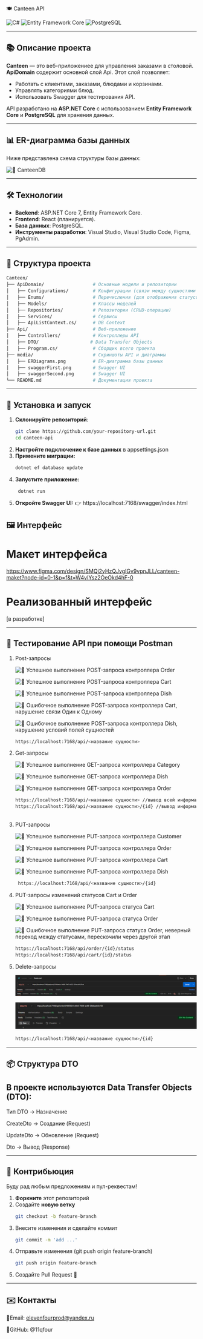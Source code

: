 🍽 Canteen API

![C#](https://img.shields.io/badge/C%23-7.0-purple?style=flat-square&logo=csharp)
![Entity Framework Core](https://img.shields.io/badge/EF%20Core-9.0.2-green?style=flat-square&logo=ef)
![PostgreSQL](https://img.shields.io/badge/PostgreSQL-15-blue?style=flat-square&logo=postgresql)

---

## 📚 Описание проекта

**Canteen** — это веб-приложениее для управления заказами в столовой. 
**ApiDomain** содержит основной слой Api. Этот слой позволяет:
- Работать с клиентами, заказами, блюдами и корзинами.
- Управлять категориями блюд.
- Использовать Swagger для тестирования API.

API разработано на **ASP.NET Core** с использованием **Entity Framework Core** и **PostgreSQL** для хранения данных.

---

## 📊 ER-диаграмма базы данных

Ниже представлена схема структуры базы данных:

![📌 CanteenDB](https://github.com/11qfour/Canteen/tree/main/media/ERDiagrams.png)

---

## 🛠️ Технологии

- **Backend**: ASP.NET Core 7, Entity Framework Core.
- **Frontend**: React (планируется).
- **База данных**:  PostgreSQL.
- **Инструменты разработки**: Visual Studio, Visual Studio Code, Figma, PgAdmin.

---

## 📂 Структура проекта
```bash
Canteen/
├── ApiDomain/                  # Основные модели и репозитории
│   ├── Configurations/         # Конфигурации (связи между сущностями БД)
│   ├── Enums/                  # Перечисления (для отображения статусов заказа и корзины)
│   ├── Models/                 # Классы моделей
│   ├── Repositories/           # Репозитории (CRUD-операции)
│   ├── Services/               # Сервисы
│   ├── ApiListContext.cs/      # DB Context
├── Api/                        # Веб-приложение 
│   ├── Controllers/            # Контроллеры API
│   ├── DTO/                   # Data Transfer Objects
│   ├── Program.cs/             # Сборщик всего проекта
├── media/                      # Скриншоты API и диаграммы
│   ├── ERDiagrams.png          # ER-диаграмма базы данных
│   ├── swaggerFirst.png        # Swagger UI
│   ├── swaggerSecond.png       # Swagger UI
└── README.md                   # Документация проекта
```
---

## 🔧 Установка и запуск

1. **Склонируйте репозиторий**:
   ```bash
   git clone https://github.com/your-repository-url.git
   cd canteen-api

2. **Настройте подключение к базе данных** в appsettings.json
3. **Примените миграции:**
    ```bash
    dotnet ef database update
4. **Запустите приложение:**
    ```bash
     dotnet run
5. **Откройте Swagger UI:** 👉 https://localhost:7168/swagger/index.html


## 🖼️ Интерфейс 

# Макет интерфейса

https://www.figma.com/design/SMQj2yHzQJvgIGv9vpnJLL/canteen-maket?node-id=0-1&p=f&t=W4vIYsz2OeOkd4hF-0

# Реализованный интерфейс


[в разработке]

---

## 🔬 Тестирование API при помощи **Postman**

1. Post-запросы

   ![📌 Успешное выполнение POST-запроса контроллера Order](https://github.com/11qfour/Canteen/raw/main/media/SuccessPostOrder.png)

   ![📌 Успешное выполнение POST-запроса контроллера Cart](https://github.com/11qfour/Canteen/raw/main/media/SuccessPostCart.png)

   ![📌 Успешное выполнение POST-запроса контроллера Dish](https://github.com/11qfour/Canteen/raw/main/media/SuccessPostDish.png)

   ![📌 Ошибочное выполнение POST-запроса контроллера Cart, нарушение связи Один к Одному](https://github.com/11qfour/Canteen/raw/main/media/ExampleErrorPostCartOneToOne.png)

   ![📌 Ошибочное выполнение POST-запроса контроллера Dish, нарушение условий полей сущностей](https://github.com/11qfour/Canteen/raw/main/media/Example400ErrorPostDish.png)


    ```bash
    https://localhost:7168/api/<название сущности>

2. Get-запросы


   ![📌 Успешное выполнение GET-запроса контроллера Category](https://github.com/11qfour/Canteen/raw/main/media/SuccessGetCategory.png)

   ![📌 Успешное выполнение GET-запроса контроллера Dish](https://github.com/11qfour/Canteen/raw/main/media/SuccessGetDish.png)

   ![📌 Успешное выполнение GET-запроса контроллера Order](https://github.com/11qfour/Canteen/raw/main/media/SuccessGetOrder.png)


    ```bash
    https://localhost:7168/api/<название сущности> //вывод всей информации
    https://localhost:7168/api/<название сущности>/{id} //вывод информации по ID
        
3. PUT-запросы

    ![📌 Успешное выполнение PUT-запроса контроллера Customer](https://github.com/11qfour/Canteen/raw/main/media/SuccessPutCustomer.png)

    ![📌 Успешное выполнение PUT-запроса контроллера Order](https://github.com/11qfour/Canteen/raw/main/media/SuccessPutOrder.png)

    ![📌 Успешное выполнение PUT-запроса контроллера Cart](https://github.com/11qfour/Canteen/raw/main/media/SuccessPutCart.png)

    ![📌 Успешное выполнение PUT-запроса контроллера Dish](https://github.com/11qfour/Canteen/raw/main/media/SuccessPutDish.png)
    
   ```bash
    https://localhost:7168/api/<название сущности>/{id}

4. PUT-запросы изменений статусов Cart и Order

   ![📌 Успешное выполнение PUT-запроса статуса Cart](https://github.com/11qfour/Canteen/raw/main/media/SuccessPutCartStatus.png)

   ![📌 Успешное выполнение PUT-запроса статуса Order](https://github.com/11qfour/Canteen/raw/main/media/SuccessPutOrderStatus.png)

   ![📌 Ошибочное выполнение PUT-запроса статуса Order, неверный переход между статусами, перескочили через другой этап](https://github.com/11qfour/Canteen/raw/main/media/Example400ErrorPutOrderStatus.png)


   ```bash
   https://localhost:7168/api/order/{id}/status
   https://localhost:7168/api/cart/{id}/status
   ```

5. Delete-запросы

   ![📌 Успешное выполнение DELETE-запроса по id контроллера Cart](https://github.com/11qfour/Canteen/raw/main/media/DeleteSuccessPostman.png)
   
   ![📌 Успешное выполнение DELETE-запроса по id контроллера Order](https://github.com/11qfour/Canteen/raw/main/media/SuccessDeleteOrder.png)
   
    ```bash
    https://localhost:7168/api/<название сущности>/{id}

---
## 📦 Структура DTO
В проекте используются **Data Transfer Objects** (DTO):
------------------------------------------------------
 Тип DTO            ->         Назначение

<name>CreateDto     ->        Создание (Request)

<name>UpdateDto     ->        Обновление (Request)

<name>Dto           ->      Вывод (Response)

---

## 🤝 Контрибьюция
Буду рад любым предложениям и пул-реквестам!
1. **Форкните**  этот репозиторий
2. Создайте **новую ветку** 
    ```bash
    git checkout -b feature-branch
3. Внесите изменения и сделайте коммит
    ```bash
    git commit -m 'add ...'
4. Отправьте изменения (git push origin feature-branch)
    ```bash
    git push origin feature-branch
5. Создайте Pull Request 🚀

---

## ✉️ Контакты

📧Email: elevenfourprod@yandex.ru

🐙GitHub: @11qfour
